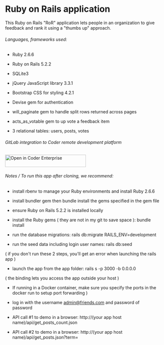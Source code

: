 # Ruby on Rails application

This Ruby on Rails "RoR" application lets people in an organization to give feedback and rank it using a "thumbs up" approach.

###### Languages, frameworks used:

* Ruby 2.6.6

* Ruby on Rails 5.2.2

* SQLite3

* jQuery JavaScript library 3.3.1

* Bootstrap CSS for styling 4.2.1

* Devise gem for authentication

* will_paginate gem to handle split rows returned across pages

* acts_as_votable gem to up vote a feedback item

* 3 relational tables: users, posts, votes

###### GitLab integration to Coder remote development platform
<a href="https://demo.cdr.dev/environments/git?org=5e274cb6-8ad3877561fcf4c2c4a95f3e&image=5f0ce011-faad0c18b7a22214443b785b&tag=rubymine_v2&service=gitlab&repo=git@gitlab.com:mtm20176/rubyonrails.git" target="_blank" rel="noopener noreferrer">
  <img src="https://cdn.coder.com/embed-button.svg" alt="Open in Coder Enterprise" width="263" height="40" />
</a>


###### Notes / To run this app after cloning, we recommend:

* install rbenv to manage your Ruby environments and install Ruby 2.6.6

* install bundler gem then bundle install the gems specified in the gem file

* ensure Ruby on Rails 5.2.2 is installed locally

* install the Ruby gems ( they are not in my git to save space ): bundle install

* run the database migrations: rails db:migrate RAILS_ENV=development

* run the seed data including login user names: rails db:seed

 ( if you don't run these 2 steps, you'll get an error when launching the rails app )

 * launch the app from the app folder: rails s -p 3000 -b 0.0.0.0

 ( the binding lets you access the app outside your host )

 * If running in a Docker container, make sure you specify the ports in the docker run to setup port forwarding )

 * log in with the username admin@friends.com and password of password

 * API call #1 to demo in a browser: http://(your app host name)/api/get_posts_count.json

 * API call #2 to demo in a browser: http://(your app host name)/api/get_posts.json?term=

